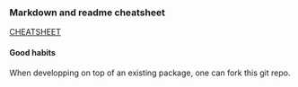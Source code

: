 ### Markdown and readme cheatsheet
[CHEATSHEET](https://github.com/adam-p/markdown-here/wiki/Markdown-Cheatsheet)
#### Good habits
When developping on top of an existing package, one can fork this git repo.

